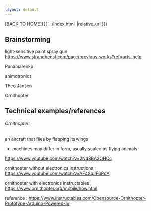 ```yaml
---
layout: default
---
```


[BACK TO HOME]({{ '../index.html' |relative_url }})


## Brainstorming

light-sensitive paint spray gun https://www.strandbeest.com/page/previous-works?ref=arts-help


Panamarenko

animotronics

Theo Jansen

Ornithopter

## Technical examples/references


###### Ornithopter:
an aircraft that flies by flapping its wings
- machines may differ in form, usually scaled as flying animals


https://www.youtube.com/watch?v=2Nd8BA3OHCc



ornithopter without electronics instructions : https://www.youtube.com/watch?v=AF4SqJF6PdA

ornithopter with electronics instructables : https://www.ornithopter.org/mobile/how.html

reference : https://www.instructables.com/Opensource-Ornithopter-Prototype-Arduino-Powered-a/

